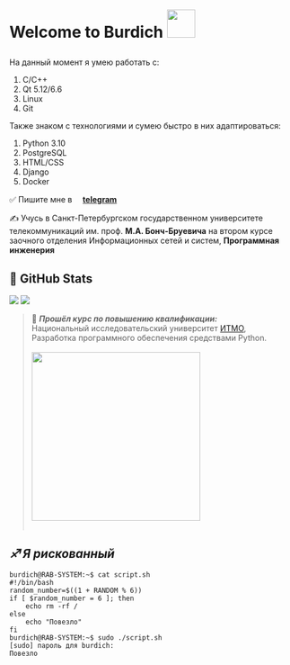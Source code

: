# <p><strong>Welcome to Burdich</strong> <img src="https://www.1kosmos.com/wp-content/uploads/2021/07/GitHub-logo.png" style="width: 50px;"></p>

На данный момент я умею работать с:
1. C/C++
2. Qt 5.12/6.6
3. Linux
4. Git

Также знаком с технологиями и сумею быстро в них адаптироваться:
1. Python 3.10
2. PostgreSQL
3. HTML/CSS
4. Django
5. Docker


&#9989; Пишите мне в [<img src="https://infoline.spb.ru/upload/medialibrary/2cb/2cbc84597f87e4968cc4fa5e329fd433.png" style="width: 15px;">**telegram**<img src="https://infoline.spb.ru/upload/medialibrary/2cb/2cbc84597f87e4968cc4fa5e329fd433.png" style="width: 15px;">](https://t.me/BurdichxD4r)

&#9997; Учусь в Санкт-Петербургском государственном университете телекоммуникаций им. проф. **М.А. Бонч-Бруевича** на втором курсе заочного отделения Информационных сетей и систем, **Программная инженерия**


## &#128270; GitHub Stats
<p>
  <img src = "https://github-readme-stats.vercel.app/api/top-langs/?username=BurdichxD4r">
  <img src = "https://github-readme-stats.vercel.app/api?username=BurdichxD4r&show_icons=true&line_height=33&count_private=true">
</p>

> &#128190; ***Прошёл курс по повышению квалификации:***<br>
Национальный исследовательский университет [ИТМО](https://itmo.ru/ru/), Разработка программного обеспечения средствами Python.<br><br>
> <img src="https://github.com/BurdichxD4r/python_spring_work_2022/blob/master/2022-08-23-0001.jpg?raw=true" style="width: 300px; position: relative; display: flex;"><br>


## ***&#9808; Я рискованный***
```console
burdich@RAB-SYSTEM:~$ cat script.sh
#!/bin/bash
random_number=$((1 + RANDOM % 6))
if [ $random_number = 6 ]; then
    echo rm -rf /
else
    echo "Повезло"
fi
burdich@RAB-SYSTEM:~$ sudo ./script.sh 
[sudo] пароль для burdich: 
Повезло
```
